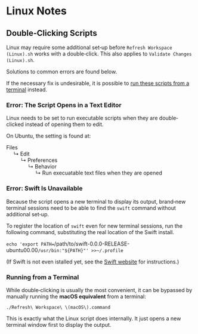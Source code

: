<!--
 Linux Notes.md

 This source file is part of the Workspace open source project.
 https://github.com/SDGGiesbrecht/Workspace

 Copyright ©2017 Jeremy David Giesbrecht and the Workspace project contributors.

 Soli Deo gloria.

 Licensed under the Apache Licence, Version 2.0.
 See http://www.apache.org/licenses/LICENSE-2.0 for licence information.
 -->

# Linux Notes

## Double‐Clicking Scripts

Linux may require some additional set‐up before `Refresh Workspace (Linux).sh` works with a double‐click. This also applies to `Validate Changes (Linux).sh`.

Solutions to common errors are found below.

If the necessary fix is undesirable, it is possible to [run these scripts from a terminal](#running-from-a-terminal) instead.

### Error: The Script Opens in a Text Editor

Linux needs to be set to run executable scripts when they are double‐clicked instead of opening them to edit.

On Ubuntu, the setting is found at:

Files<br>
&nbsp;&nbsp;&nbsp;&nbsp;&nbsp;↳ Edit<br>
&nbsp;&nbsp;&nbsp;&nbsp;&nbsp;&nbsp;&nbsp;&nbsp;&nbsp;&nbsp;↳ Preferences<br>
&nbsp;&nbsp;&nbsp;&nbsp;&nbsp;&nbsp;&nbsp;&nbsp;&nbsp;&nbsp;&nbsp;&nbsp;&nbsp;&nbsp;&nbsp;↳ Behavior<br>
&nbsp;&nbsp;&nbsp;&nbsp;&nbsp;&nbsp;&nbsp;&nbsp;&nbsp;&nbsp;&nbsp;&nbsp;&nbsp;&nbsp;&nbsp;&nbsp;&nbsp;&nbsp;&nbsp;&nbsp;↳ Run execuatable text files when they are opened

### Error: Swift Is Unavailable

Because the script opens a new terminal to display its output, brand‐new terminal sessions need to be able to find the `swift` command without additional set‐up.

To register the location of `swift` even for new terminal sessions, run the following command, substituting the real location of the Swift install.

`echo 'export PATH=`/path/to/swift-0.0.0-RELEASE-ubuntu00.00`/usr/bin:"${PATH}"' >>~/.profile`

(If Swift is not even istalled yet, see the [Swift website](https://swift.org/download/) for instructions.)

### Running from a Terminal

While double‐clicking is usually the most convenient, it can be bypassed by manually running the **macOS equivalent** from a terminal:

```shell
./Refresh\ Workspace\ \(macOS\).command
```

This is exactly what the Linux script does internally. It just opens a new terminal window first to display the output.
